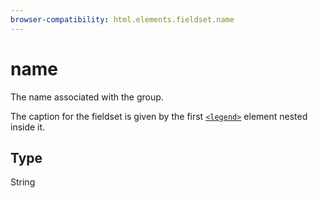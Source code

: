 ```yaml
---
browser-compatibility: html.elements.fieldset.name
---
```


# name

The name associated with the group.

The caption for the fieldset is given by the first
[`<legend>`](/en-US/docs/Web/HTML/Element/legend)
element nested inside it.

## Type

String
